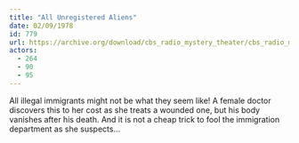 ```yaml
---
title: "All Unregistered Aliens"
date: 02/09/1978
id: 779
url: https://archive.org/download/cbs_radio_mystery_theater/cbs_radio_mystery_theater-0751-0800.zip/cbs_radio_mystery_theater-0751-0800%2Fcbsrmt_0779_all_unregistered_aliens.mp3
actors:
  - 264
  - 90
  - 95
---
```

All illegal immigrants might not be what they seem like! A female doctor discovers this to her cost as she treats a wounded one, but his body vanishes after his death. And it is not a cheap trick to fool the immigration department as she suspects...